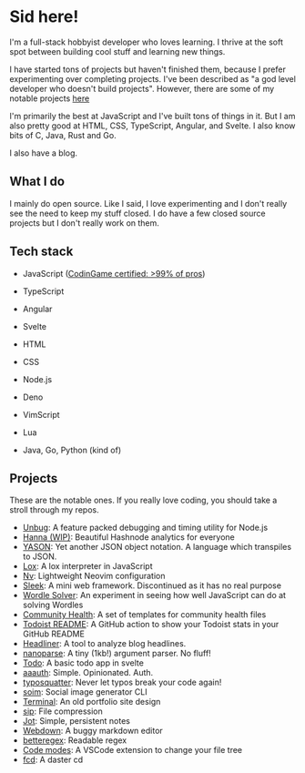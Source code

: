 # Sid here!

I'm a full-stack hobbyist developer who loves learning. I thrive at the soft
spot between building cool stuff and learning new things.

I have started tons of projects but haven't finished them, because I prefer
experimenting over completing projects. I've been described as "a god level
developer who doesn't build projects". However, there are some of my notable
projects [here](#projects)

I'm primarily the best at JavaScript and I've built tons of things in it. But I
am also pretty good at HTML, CSS, TypeScript, Angular, and Svelte. I also know
bits of C, Java, Rust and Go.

I also have a blog.

## What I do

I mainly do open source. Like I said, I love experimenting and I don't really
see the need to keep my stuff closed. I do have a few closed source projects but
I don't really work on them.

## Tech stack

- JavaScript ([CodinGame certified: >99% of pros](https://www.codingame.com/certification/FMBamJBEWhb2f4UOV8pGFQ))
- TypeScript
- Angular
- Svelte
- HTML
- CSS
- Node.js
- Deno
- VimScript
- Lua

- Java, Go, Python (kind of)

## Projects

These are the notable ones. If you really love coding, you should take a stroll
through my repos.

- [Unbug](https://github.com/SiddharthShyniben/unbug): A feature packed
  debugging and timing utility for Node.js
- [Hanna (WIP)](https://github.com/SiddharthShyniben/hanna): Beautiful Hashnode
  analytics for everyone
- [YASON](https://github.com/SiddharthShyniben/yason): Yet another JSON object
  notation. A language which transpiles to JSON.
- [Lox](https://github.com/SiddharthShyniben/lox): A lox interpreter in
  JavaScript
- [Nv](https://github.com/SiddharthShyniben/nv): Lightweight Neovim
  configuration
- [Sleek](https::/github.com/sleekjs): A mini web framework. Discontinued as it
  has no real purpose
- [Wordle Solver](https://github.com/SiddharthShyniben/wordle-solver): An
  experiment in seeing how well JavaScript can do at solving Wordles
- [Community Health](https://github.com/SiddharthShyniben/community-health/): A
  set of templates for community health files
- [Todoist README](https://github.com/SiddharthShyniben/todoist-readme): A
  GitHub action to show your Todoist stats in your GitHub README
- [Headliner](https://github.com/SiddharthShyniben/headliner): A tool to analyze
  blog headlines.
- [nanoparse](https://github.com/SiddharthShyniben/nanoparse): A tiny (1kb!)
  argument parser. No fluff!
- [Todo](https://github.com/SiddharthShyniben/todo): A basic todo app in svelte
- [aaauth](https://github.com/SiddharthShyniben/aaauth): Simple. Opinionated. Auth.
- [typosquatter](https://github.com/SiddharthShyniben/typosquatter): Never let
  typos break your code again!
- [soim](https://github.com/SiddharthShyniben/soim): Social image generator CLI
- [Terminal](https://github.com/SiddharthShyniben/terminal): An old portfolio
  site design
- [sip](https://github.com/SiddharthShyniben/sip): File compression
- [Jot](https://github.com/SiddharthShyniben/jot): Simple, persistent notes
- [Webdown](https://github.com/SiddharthShyniben/webdown): A buggy markdown
  editor
- [betteregex](https://github.com/SiddharthShyniben/betteregex): Readable regex
- [Code modes](https://github.com/SiddharthShyniben/code-modes): A VSCode
  extension to change your file tree
- [fcd](https://github.com/SiddharthShyniben/fcd): A daster cd
